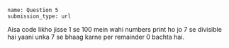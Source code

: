 ```ngMeta
name: Question 5
submission_type: url
```

Aisa code likho jisse 1 se 100 mein wahi numbers print ho jo 7 se divisible hai yaani unka 7 se bhaag karne per remainder 0 bachta hai.